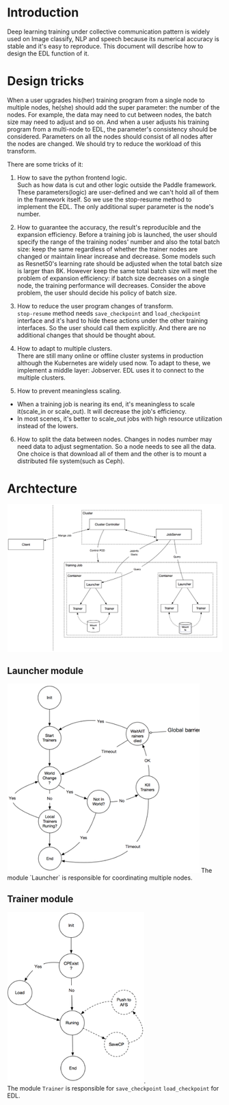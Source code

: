 # Introduction
Deep learning training under collective communication pattern is widely used on Image classify, NLP and speech because its numerical accuracy is stable and it's easy to reproduce.
This document will describe how to design the EDL function of it.

# Design tricks
When a user upgrades his(her) training program from a single node to multiple nodes, he(she) should add the super parameter: the number of the nodes. For example, the data may need to cut between nodes, the batch size may need to adjust and so on.
And when a user adjusts his training program from a multi-node to EDL, the parameter's consistency should be considered. Parameters on all the nodes should consist of all nodes after the nodes are changed. We should try to reduce the workload of this transform.

There are some tricks of it:

1. How to save the python frontend logic.  
Such as how data is cut and other logic outside the Paddle framework. These parameters(logic) are user-defined and we can't hold all of them in the framework itself. So we use the stop-resume method to implement the EDL. The only additional super parameter is the node's number.

2. How to guarantee the accuracy, the result's reproducible and the expansion efficiency.
Before a training job is launched, the user should specify the range of the training nodes' number and also the total batch size: keep the same regardless of whether the trainer nodes are changed or maintain linear increase and decrease. Some models such as Resnet50's learning rate should be adjusted when the total batch size is larger than 8K.
However keep the same total batch size will meet the problem of expansion efficiency: if batch size decreases on a single node, the training performance will decreases.
Consider the above problem, the user should decide his policy of batch size.

3. How to reduce the user program changes of transform.   
`stop-resume` method needs `save_checkpoint` and `load_checkpoint` interface and it's hard to hide these actions under the other training interfaces. So the user should call them explicitly.
And there are no additional changes that should be thought about.

4. How to adapt to multiple clusters.   
There are still many online or offline cluster systems in production although the Kubernetes are widely used now. To adapt to these, we implement a middle layer: Jobserver. EDL uses it to connect to the multiple clusters.

5. How to prevent meaningless scaling.   
  - When a training job is nearing its end, it's meaningless to scale it(scale_in or scale_out). It will decrease the job's efficiency.
  - In most scenes, it's better to scale_out jobs with high resource utilization instead of the lowers.

6. How to split the data between nodes.
Changes in nodes number may need data to adjust segmentation. So a node needs to see all the data. One choice is that download all of them and the other is to mount a distributed file system(such as Ceph).

# Archtecture
<img src="images/edl-arch.png" width="750">

## Launcher module
<img src="images/launcher.png" width="450">  
The module `Launcher` is responsible for coordinating multiple nodes.

## Trainer module
<img src="images/trainer.png" width="320">.  
The module `Trainer` is responsible for `save_checkpoint` `load_checkpoint` for EDL.
